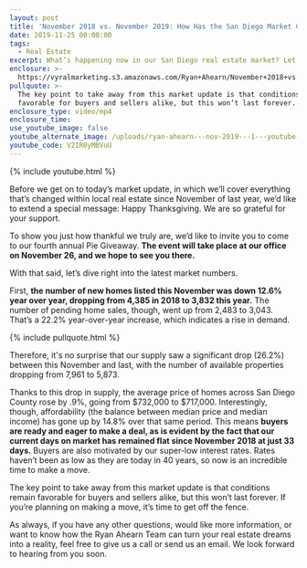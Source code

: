 ```yaml
---
layout: post
title: 'November 2018 vs. November 2019: How Has the San Diego Market Changed?'
date: 2019-11-25 00:00:00
tags:
  - Real Estate
excerpt: What’s happening now in our San Diego real estate market? Let’s discuss.
enclosure: >-
  https://vyralmarketing.s3.amazonaws.com/Ryan+Ahearn/November+2018+vs.+November+2019-+How+Has+the+San+Diego+Market+Changed_.mp4
pullquote: >-
  The key point to take away from this market update is that conditions remain
  favorable for buyers and sellers alike, but this won’t last forever.
enclosure_type: video/mp4
enclosure_time:
use_youtube_image: false
youtube_alternate_image: /uploads/ryan-ahearn---nov-2019---1---youtube-edit-2.jpg
youtube_code: V2IR0yMBVuU
---
```


{% include youtube.html %}

Before we get on to today’s market update, in which we’ll cover everything that’s changed within local real estate since November of last year, we’d like to extend a special message: Happy Thanksgiving. We are so grateful for your support.&nbsp;

To show you just how thankful we truly are, we’d like to invite you to come to our fourth annual Pie Giveaway. **The event will take place at our office on November 26, and we hope to see you there.**&nbsp;

With that said, let’s dive right into the latest market numbers.

First, **the number of new homes listed this November was down 12.6% year over year, dropping from 4,385 in 2018 to 3,832 this year.** The number of pending home sales, though, went up from 2,483 to 3,043. That’s a 22.2% year-over-year increase, which indicates a rise in demand.

{% include pullquote.html %}

Therefore, it's no surprise that our supply saw a significant drop (26.2%) between this November and last, with the number of available properties dropping from 7,961 to 5,873.

Thanks to this drop in supply, the average price of homes across San Diego County rose by .9%, going from $732,000 to $717,000. Interestingly, though, affordability (the balance between median price and median income) has gone up by 14.8% over that same period. This means **buyers are ready and eager to make a deal, as is evident by the fact that our current days on market has remained flat since November 2018 at just 33 days.** Buyers are also motivated by our super-low interest rates. Rates haven’t been as low as they are today in 40 years, so now is an incredible time to make a move.&nbsp;

The key point to take away from this market update is that conditions remain favorable for buyers and sellers alike, but this won’t last forever. If you’re planning on making a move, it’s time to get off the fence.

As always, if you have any other questions, would like more information, or want to know how the Ryan Ahearn Team can turn your real estate dreams into a reality, feel free to give us a call or send us an email. We look forward to hearing from you soon.